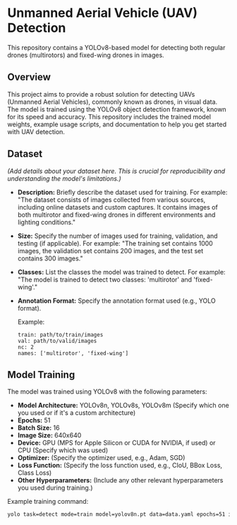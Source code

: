# Unmanned Aerial Vehicle (UAV) Detection

This repository contains a YOLOv8-based model for detecting both regular drones (multirotors) and fixed-wing drones in images.

## Overview

This project aims to provide a robust solution for detecting UAVs (Unmanned Aerial Vehicles), commonly known as drones, in visual data. The model is trained using the YOLOv8 object detection framework, known for its speed and accuracy. This repository includes the trained model weights, example usage scripts, and documentation to help you get started with UAV detection.

## Dataset

*(Add details about your dataset here. This is crucial for reproducibility and understanding the model's limitations.)*

*   **Description:** Briefly describe the dataset used for training. For example: "The dataset consists of images collected from various sources, including online datasets and custom captures. It contains images of both multirotor and fixed-wing drones in different environments and lighting conditions."
*   **Size:** Specify the number of images used for training, validation, and testing (if applicable). For example: "The training set contains 1000 images, the validation set contains 200 images, and the test set contains 300 images."
*   **Classes:** List the classes the model was trained to detect. For example: "The model is trained to detect two classes: 'multirotor' and 'fixed-wing'."
*   **Annotation Format:** Specify the annotation format used (e.g., YOLO format).

    Example:
    ```
    train: path/to/train/images
    val: path/to/valid/images
    nc: 2
    names: ['multirotor', 'fixed-wing']
    ```

## Model Training

The model was trained using YOLOv8 with the following parameters:

*   **Model Architecture:** YOLOv8n, YOLOv8s, YOLOv8m (Specify which one you used or if it's a custom architecture)
*   **Epochs:** 51
*   **Batch Size:** 16
*   **Image Size:** 640x640
*   **Device:** GPU (MPS for Apple Silicon or CUDA for NVIDIA, if used) or CPU (Specify which was used)
*   **Optimizer:** (Specify the optimizer used, e.g., Adam, SGD)
*   **Loss Function:** (Specify the loss function used, e.g., CIoU, BBox Loss, Class Loss)
*   **Other Hyperparameters:** (Include any other relevant hyperparameters you used during training.)

Example training command:

```bash
yolo task=detect mode=train model=yolov8n.pt data=data.yaml epochs=51 imgsz=640 batch=16 device=mps # or device=cuda or device=cpu